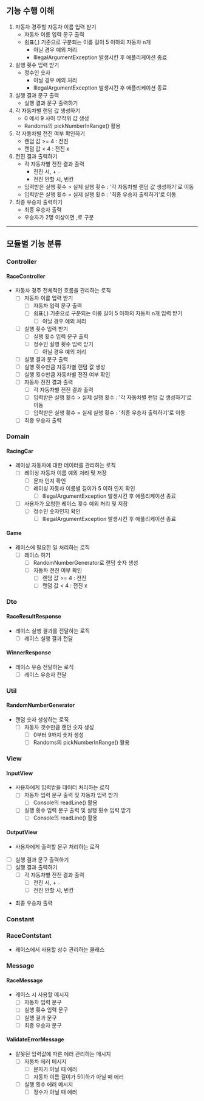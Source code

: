## 기능 수행 이해
1. 자동차 경주할 자동차 이름 입력 받기
   - 자동차 이름 입력 문구 출력
   - 쉼표(,) 기준으로 구분되는 이름 길이 5 이하의 자동차 n개
     - 아닐 경우 예외 처리
     - IllegalArgumentException 발생시킨 후 애플리케이션 종료
2. 실행 횟수 입력 받기
    - 정수인 숫자
      - 아닐 경우 예외 처리
      - IllegalArgumentException 발생시킨 후 애플리케이션 종료
3. 실행 결과 문구 출력
   - 실행 결과 문구 출력하기
4. 각 자동차별 랜덤 값 생성하기
   - 0 에서 9 사이 무작위 값 생성
   - Randoms의 pickNumberInRange() 활용
5. 각 자동차별 전진 여부 확인하기
   - 랜덤 값 >= 4 : 전진
   - 랜덤 값 < 4 : 전진 x
6. 전진 결과 출력하기
    - 각 자동차별 전진 결과 출력
      - 전진 시, + `-`
      - 전진 안할 시, 빈칸
    - 입력받은 실행 횟수 > 실제 실행 횟수 : '각 자동차별 랜덤 값 생성하기'로 이동
    - 입력받은 실행 횟수 = 실제 실행 횟수 : '최종 우승자 출력하기'로 이동
7. 최종 우승자 출력하기
    - 최종 우승자 출력
    - 우승자가 2명 이상이면 ,로 구분
---
## 모듈별 기능 분류
### Controller
#### RaceController
- 자동차 경주 전체적인 흐름을 관리하는 로직
  - [ ] 자동차 이름 입력 받기
    - [ ] 자동차 입력 문구 출력
    - [ ] 쉼표(,) 기준으로 구분되는 이름 길이 5 이하의 자동차 n개 입력 받기
      - [ ] 아닐 경우 예외 처리
  - [ ] 실행 횟수 입력 받기
    - [ ] 실행 횟수 입력 문구 출력
    - [ ] 정수인 실행 횟수 입력 받기
      - [ ] 아닐 경우 예외 처리
  - [ ] 실행 결과 문구 출력
  - [ ] 실행 횟수만큼 자동차별 랜덤 값 생성
  - [ ] 실행 횟수만큼 자동차별 전진 여부 확인
  - [ ] 자동차 전진 결과 출력
    - [ ] 각 자동차별 전진 결과 출력
    - [ ] 입력받은 실행 횟수 > 실제 실행 횟수 : '각 자동차별 랜덤 값 생성하기'로 이동
    - [ ] 입력받은 실행 횟수 = 실제 실행 횟수 : '최종 우승자 출력하기'로 이동
  - [ ] 최종 우승자 출력

### Domain
#### RacingCar
- 레이싱 자동차에 대한 데이터를 관리하는 로직
  - [ ] 레이싱 자동차 이름 예외 처리 및 저장
    - [ ] 문자 인지 확인
    - [ ] 레이싱 자동차 이름별 길이가 5 이하 인지 확인
      - [ ] IllegalArgumentException 발생시킨 후 애플리케이션 종료
  - [ ] 사용자가 요청한 레이스 횟수 예외 처리 및 저장
    - [ ] 정수인 숫자인지 확인
      - [ ] IllegalArgumentException 발생시킨 후 애플리케이션 종료
#### Game
- 레이스에 필요한 일 처리하는 로직
  - [ ] 레이스 하기
    - [ ] RandomNumberGenerator로 랜덤 숫자 생성
    - [ ] 자동차 전진 여부 확인
      - [ ] 랜덤 값 >= 4 : 전진
      - [ ] 랜덤 값 < 4 : 전진 x

### Dto
#### RaceResultResponse
- 레이스 실행 결과를 전달하는 로직
  - [ ] 레이스 실행 결과 전달
#### WinnerResponse
- 레이스 우승 전달하는 로직
  - [ ] 레이스 우승자 전달

### Util
#### RandomNumberGenerator
- 랜덤 숫자 생성하는 로직
  - [ ] 자동차 갯수만큼 랜던 숫자 생성
    - [ ] 0부터 9까지 숫자 생성
    - [ ] Randoms의 pickNumberInRange() 활용
    
### View
#### InputView
- 사용자에게 입력받을 데이터 처리하는 로직
  - [ ] 자동차 입력 문구 출력 및 자동차 입력 받기
    - [ ] Console의 readLine() 활용
  - [ ] 실행 횟수 입력 문구 출력 및 실행 횟수 입력 받기
    - [ ] Console의 readLine() 활용
#### OutputView
- 사용자에게 출력할 문구 처리하는 로직
- [ ] 실행 결과 문구 출력하기
- [ ] 실행 결과 출력하기
  - [ ] 각 자동차별 전진 결과 출력
    - [ ] 전진 시, + `-`
    - [ ] 전진 안할 시, 빈칸
- 최종 우승자 출력
### Constant
### RaceContstant
- 레이스에서 사용할 상수 관리하는 클래스

### Message
#### RaceMessage
- 레이스 시 사용할 메시지
  - [ ] 자동차 입력 문구
  - [ ] 실행 횟수 입력 문구
  - [ ] 실행 결과 문구
  - [ ] 최종 우승자 문구
#### ValidateErrorMessage
- 잘못된 입력값에 따른 에러 관리하는 메시지
  - [ ] 자동차 에러 메시지
    - [ ] 문자가 아닐 때 에러
    - [ ] 자동차 이름 길이가 5이하가 아닐 때 에러
  - [ ] 실행 횟수 에러 메시지
    - [ ] 정수가 아닐 때 에러